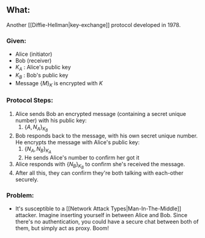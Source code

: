 ## What:
Another [[Diffie-Hellman|key-exchange]] protocol developed in 1978.

### Given:
- Alice (initiator)
- Bob (receiver)
- $K_A$ : Alice's public key
- $K_B$ : Bob's public key
- Message $\{M\}_K$ is encrypted with $K$

### Protocol Steps:
1. Alice sends Bob an encrypted message (containing a secret unique number) with his public key: 
	1. $\{A,N_A\}_{K_B}$
2. Bob responds back to the message, with his own secret unique number. He encrypts the message with Alice's public key: 
	1. $\{N_A,N_B\}_{K_A}$ 
	2. He sends Alice's number to confirm her got it
3. Alice responds with $\{N_B\}_{K_B}$ to confirm she's received the message. 
4. After all this, they can confirm they're both talking with each-other securely.

### Problem:
- It's susceptible to a [[Network Attack Types|Man-In-The-Middle]] attacker. Imagine inserting yourself in between Alice and Bob. Since there's no authentication, you could have a secure chat between both of them, but simply act as proxy. Boom!